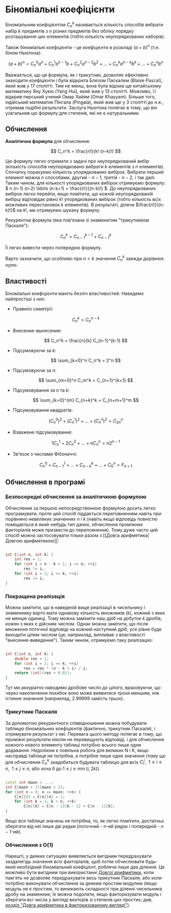 # Біноміальні коефіцієнти

Біноміальним коефіцієнтом $C_n^k$ називається кількість способів вибрати набір $k$ предметів з $n$ різних предметів без обліку порядку розташування цих елементів (тобто кількість неупорядкованих наборів).

Також біноміальні коефіцієнти - це коефіцієнти в розкладі $(a+b)^n$ (т.н. біном Ньютона):

$$
(a+b)^n = C_n^0 a^n + C_n^1 a^{n-1} b + C_n^2 a^{n-2} b^2 + \ldots + C_n^k a^{n-k} b^k + \ldots + C_n^n b^n
$$

Вважається, що ця формула, як і трикутник, дозволяє ефективно знаходити коефіцієнти і була відкрита Блезом Паскалем (Blaise Pascal), який жив у 17 столітті. Тим не менш, вона була відома ще китайському математику Яну Хуєю (Yang Hui), який жив у 13 столітті. Можливо, її відкрив перський учений Омар Хайям (Omar Khayyam). Більше того, індійський математик Пінгала (Pingala), який жив ще у 3 столітті до н.е., отримав подібні результати. Заслуга Ньютона полягає в тому, що він узагальнив цю формулу для степенів, які не є натуральними.

## Обчислення

**Аналітична формула** для обчислення:

$$
C_n^k = \frac{n!}{k! (n-k)!}
$$

Цю формулу легко отримати з задачі про неупорядкований вибір (кількість способів неупорядковано вибрати $k$ елементів з $n$ елементів). Спочатку порахуємо кількість упорядкованих вибірок. Вибрати перший елемент можна $n$ способами, другий - $n-1$, третій - $n-2$, і так далі. Таким чином, для кількості упорядкованих вибірок отримуємо формулу: $ n (n-1) (n-2) \ldots (n-k+1) = \frac{n!}{(n-k)!} $. До неупорядкованих вибірок легко перейти, якщо помітити, що кожній неупорядкованій вибірці відповідає рівно $k!$ упорядкованих вибірок (тобто кількість всіх можливих перестановок $k$ елементів). В результаті, ділячи $\frac{n!}{(n-k)!}$ на $k!$, ми отримуємо шукану формулу.

Рекурентна формула (яка пов'язана зі знаменитим "трикутником Паскаля"):

$$
C_n^k = C_{n-1}^{k-1} + C_{n-1}^k
$$

Її легко вивести через попередню формулу.

Варто зазначити, що особливо при $n<k$ значення $C_n^k$ завжди дорівнює нулю.

## Властивості

Біноміальні коефіцієнти мають безліч властивостей. Наведемо найпростіші з них:

* Правило симетрії:

$$
C_n^k = C_n^{n-k}
$$

* Внесение-вынесение:

$$
C_n^k = \frac{n}{k} C_{n-1}^{k-1}
$$

* Підсумовуючи за $k$:

$$
\sum_{k=0}^n C_n^k = 2^n
$$

* Підсумовуючи за $n$:

$$
\sum_{m=0}^n C_m^k = C_{n+1}^{k+1}
$$

* Підсумовування за $n$ та $k$:

$$
\sum_{k=0}^{m} C_{n+k}^k = C_{n+m+1}^m
$$

* Підсумовування квадратів:

$$
(C_n^0)^2 + (C_n^1)^2 + \ldots + (C_n^n)^2 = C_{2n}^n
$$

* Взважене підсумовування:

$$
1 C_n^1 + 2 C_n^2 + \ldots + n C_n^n = n 2^{n-1}
$$

* Зв'язок з числами Фібоначчі:

$$
C_n^0 + C_{n-1}^1 + \ldots + C_{n-k}^k + \ldots + C_0^n = F_{n+1}
$$

## Обчислення в програмі

### Безпосередні обчислення за аналітичною формулою

Обчислення за першою непосредственною формулою досить легко програмувати, проте цей спосіб піддається переповненням навіть при порівняно невеликих значеннях $n$ і $k$ (навіть якщо відповідь повністю поміщається в який-небудь тип даних, обчислення проміжних факторіалів може призвести до переповнення). Тому дуже часто цей спосіб можна застосовувати тільки разом з [[Довга арифметика|Довгою арифметикою]]:

<!--- TODO: specify code snippet id -->
``` cpp

int C(int n, int k) {
    int res = 1;
    for (int i = n - k + 1; i <= n; ++i)
        res *= i;
    for (int i = 2; i <= k; ++i)
        res /= i;
}
```

### Покращена реалізація

Можна замітити, що в наведеній вище реалізації в чисельнику і знаменнику варто мати однакову кількість множників ($k$), кожний з яких не менше одиниці. Тому можна замінити наш дріб на добуток $k$ дробів, кожен з яких є дійсним числом. Однак можна замітити, що після множення поточної відповіді на кожний наступний дріб, усе рівне буде виходити цілим числом (це, наприклад, випливає з властивості "внесення-виведення"). Таким чином, отримуємо таку реалізацію:

<!--- TODO: specify code snippet id -->
``` cpp

int C(int n, int k) {
    double res = 1;
    for (int i = 1; i <= k; ++i)
        res = res * (n - k + i) / i;
    return (int)(res + 0.01);
}
```

Тут ми аккуратно наводимо дробове число до цілого, враховуючи, що через накопичення похибок воно може виявитися трохи меншим, ніж істинне значення (наприклад, $2.99999$ замість трьох).

### Трикутник Паскаля

За допомогою рекурентного співвідношення можна побудувати таблицю біноміальних коефіцієнтів (фактично, трикутник Паскаля), і отримувати результат з неї. Перевага цього методу полягає в тому, що проміжні результати ніколи не перевищують відповіді, і для обчислення кожного нового елементу таблиці потрібно всього лише одне додавання. Недоліком є повільна робота для великих N і K, якщо насправді таблиця не потрібна, а потрібне лише одне значення (тому що для обчислення $C_n^k$ знадобиться будувати таблицю для всіх $C_i^j,\ \ 1 \le i \le n,\ \ 1 \le j \le n$, або хоча б до $1 \le j \le \min(i,2k)$).

<!--- TODO: specify code snippet id -->
``` cpp

const int maxn = ...;
int C[maxn + 1][maxn + 1];
for (int n = 0; n <= maxn; ++n) {
    C[n][0] = C[n][n] = 1;
    for (int k = 1; k < n; ++k)
        C[n][k] = C[n - 1][k - 1] + C[n - 1][k];
}
```

Якщо вся таблиця значень не потрібна, то, як легко помітити, достатньо зберігати від неї лише дві рядки (поточний - $n$-ий рядок і попередній - $n-1$-ий).

### Обчислення з O(1)

Нарешті, у деяких ситуаціях виявляється вигідним передрахувати заздалегідь значення всіх факторіалів, щоб потім обчислювати будь-який необхідний біноміальний коефіцієнт, роблячи лише два ділення. Це можливо бути вигідним при використанні [Довгої арифметики](big_integer), коли пам'ять не дозволяє передрахувати весь трикутник Паскаля, або коли потрібно виконувати обчислення за деяким простим модулем (якщо модуль не є простим, то виникають складності при діленні чисельника дробу на знаменник; їх можна подолати, якщо факторизувати модуль і зберігати всі числа у вигляді векторів зі степенів цих простих; див. [розділ "Довга арифметика в факторизованому вигляді"](big_integer)).